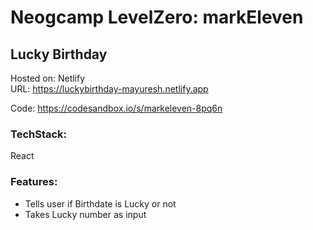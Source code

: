 # Neogcamp LevelZero: markEleven

## Lucky Birthday

Hosted on: Netlify \
URL: https://luckybirthday-mayuresh.netlify.app

Code: https://codesandbox.io/s/markeleven-8pq6n

### TechStack:
React

### Features:
- Tells user if Birthdate is Lucky or not
- Takes Lucky number as input